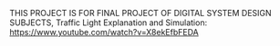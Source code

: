 THIS PROJECT IS FOR FINAL PROJECT OF DIGITAL SYSTEM DESIGN SUBJECTS, Traffic Light Explanation and Simulation:
https://www.youtube.com/watch?v=X8ekEfbFEDA
